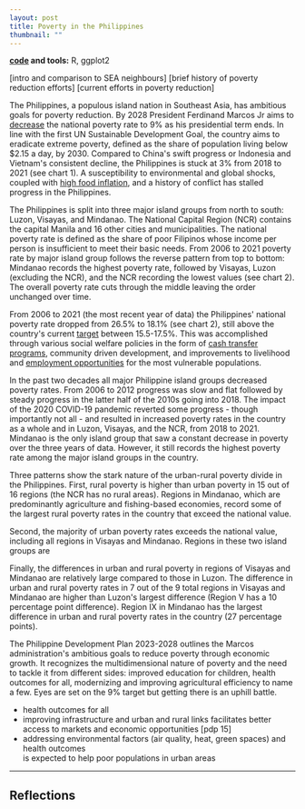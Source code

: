 ```yaml
---
layout: post
title: Poverty in the Philippines
thumbnail: ""
---
```


**[code](https://github.com/joledan/ph-poverty) and tools:** R, ggplot2

<!--more-->

<!--![fig1]({{site.url}}/assets/images/wiki-nc/wiki-nc-fig1.png)-->

[intro and comparison to SEA neighbours]
[brief history of poverty reduction efforts]
[current efforts in poverty reduction]

<!-- https://kidb.adb.org/explore?filter[year]=2000%2C2001%2C2002%2C2003%2C2004%2C2005%2C2006%2C2007%2C2008%2C2009%2C2010%2C2011%2C2012%2C2013%2C2014%2C2015%2C2016%2C2017%2C2018%2C2019%2C2020%2C2021%2C2022%2C2023&filter[indicator_id]=3010010&filter[economy_code]=BRU%2CCAM%2CINO%2CLAO%2CMAL%2CMYA%2CPHI%2CSIN%2CTHA%2CTIM%2CVIE&showRegions=false&grouping=indicators -->

The Philippines, a populous island nation in Southeast Asia, has ambitious goals for poverty reduction. By 2028 President Ferdinand Marcos Jr aims to [decrease](https://asia.nikkei.com/Economy/Philippine-poverty-rate-drops-to-22.4-still-far-from-Marcos-target) the national poverty rate to 9% as his presidential term ends. In line with the first UN Sustainable Development Goal, the country aims to eradicate extreme poverty, defined as the share of population living below $2.15 a day, by 2030. Compared to China's swift progress or Indonesia and Vietnam's consistent decline, the Philippines is stuck at 3% from 2018 to 2021 (see chart 1). A susceptibility to environmental and global shocks, coupled with [high food inflation](neda.gov.ph/ph-records-lowest-inflation-rate-in-2023-govt-to-continue-measures-to-protect-filipino-purchasing-power-neda/), and a history of conflict has stalled progress in the Philippines. 

<!-- poverty rate by major island group -->
The Philippines is split into three major island groups from north to south: Luzon, Visayas, and Mindanao. The National Capital Region (NCR) contains the capital Manila and 16 other cities and municipalities. The national poverty rate is defined as the share of poor Filipinos whose income per person is insufficient to meet their basic needs. From 2006 to 2021 poverty rate by major island group follows the reverse pattern from top to bottom: Mindanao records the highest poverty rate, followed by Visayas, Luzon (excluding the NCR), and the NCR recording the lowest values (see chart 2). The overall poverty rate cuts through the middle leaving the order unchanged over time.

From 2006 to 2021 (the most recent year of data) the Philippines' national poverty rate dropped from 26.5% to 18.1% (see chart 2), still above the country's current [target](https://psa.gov.ph/statistics/statdev/press-release) between 15.5-17.5%. This was accomplished through various social welfare policies in the form of [cash transfer programs](https://www.officialgazette.gov.ph/programs/conditional-cash-transfer/), community driven development, and improvements to livelihood and [employment opportunities]((https://www.lumina.com.ph/news-and-blogs/blogs/social-welfare-programs-in-the-philippines/)) for the most vulnerable populations.  

In the past two decades all major Philippine island groups decreased poverty rates. From 2006 to 2012 progress was slow and flat followed by steady progress in the latter half of the 2010s going into 2018. The impact of the 2020 COVID-19 pandemic reverted some progress - though importantly not all - and resulted in increased poverty rates in the country as a whole and in Luzon, Visayas, and the NCR, from 2018 to 2021. Mindanao is the only island group that saw a constant decrease in poverty over the three years of data. However, it still records the highest poverty rate among the major island groups in the country.

<!-- describe mindanao if needed? https://www.economist.com/asia/2017/11/25/the-philippines-has-the-most-persistent-poverty-in-south-east-asia
or why mindanao has decreased over time  -->

<!-- urban/rural poverty
1. Poverty is quite rural: rural rates exceed urban in 15/17 regions
2. Long term improvements to minimize urban poverty are required. Only 4/17 regions fall below the national average.
3. Poverty rates in more agriculture, forestry-related regional economies are higher 
4. The difference in urban/rural in Visayas and Mindanao are relatively large compared to those in Luzon
 -->
 
Three patterns show the stark nature of the urban-rural poverty divide in the Philippines. First, rural poverty is higher than urban poverty in 15 out of 16 regions (the NCR has no rural areas). Regions in Mindanao, which are predominantly agriculture and fishing-based economies, record some of the largest rural poverty rates in the country that exceed the national value. 

Second, the majority of urban poverty rates exceeds the national value, including all regions in Visayas and Mindanao. Regions in these two island groups are 

Finally, the differences in urban and rural poverty in regions of Visayas and Mindanao are relatively large compared to those in Luzon. The difference in urban and rural poverty rates in 7 out of the 9 total regions in Visayas and Mindanao are higher than Luzon's largest difference (Region V has a 10 percentage point difference). Region IX in Mindanao has the largest difference in urban and rural poverty rates in the country (27 percentage points). 

<!-- need to conclude on poverty programs and where to go -->
The Philippine Development Plan 2023-2028 outlines the Marcos administration's ambitious goals to reduce poverty through economic growth. It recognizes the multidimensional nature of poverty and the need to tackle it from different sides: improved education for children, health outcomes for all, modernizing and improving agricultural efficiency to name a few. Eyes are set on the 9% target but getting there is an uphill battle.  

+ health outcomes for all
+ improving infrastructure and urban and rural links facilitates better access to markets and economic opportunities [pdp 15]
+ addressing environmental factors (air quality, heat, green spaces) and health outcomes  
is expected to help poor populations in urban areas



<!-- definition fo poverty incidence https://psa.gov.ph/statistics/poverty/node/162559 -->
<!-- increase in poverty from 2018-2021 https://www.reuters.com/world/asia-pacific/pandemic-pushed-millions-more-into-poverty-philippines-govt-2022-08-15/ -->



-----

## Reflections

